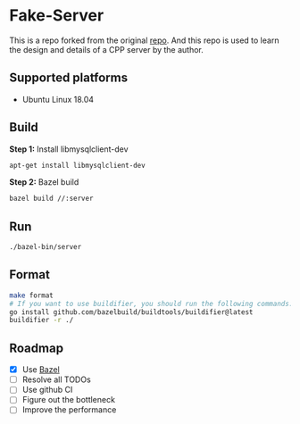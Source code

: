# Fake-Server

This is a repo forked from the original [repo](https://github.com/qinguoyi/TinyWebServer).
And this repo is used to learn the design and details of a CPP server by the author.

## Supported platforms

* Ubuntu Linux 18.04

## Build

**Step 1:** Install libmysqlclient-dev

```bash
apt-get install libmysqlclient-dev
```

**Step 2:** Bazel build

```bash
bazel build //:server
```

## Run

```bash
./bazel-bin/server
```

## Format

```bash
make format
# If you want to use buildifier, you should run the following commands:
go install github.com/bazelbuild/buildtools/buildifier@latest
buildifier -r ./
```

## Roadmap

* [X] Use [Bazel](https://bazel.build/)
* [ ] Resolve all TODOs
* [ ] Use github CI
* [ ] Figure out the bottleneck
* [ ] Improve the performance
